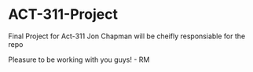 # ACT-311-Project
Final Project for Act-311
Jon Chapman will be cheifly responsiable for the repo

Pleasure to be working with you guys! - RM